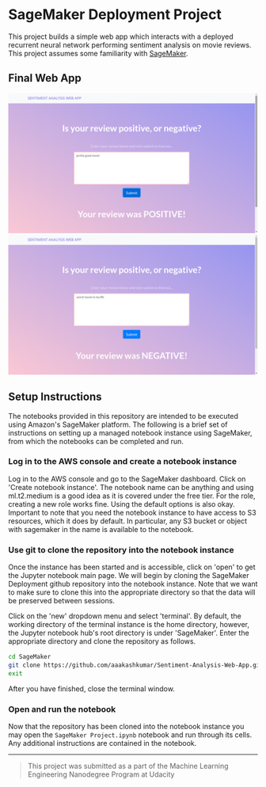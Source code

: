 # SageMaker Deployment Project

This project builds a simple web app which interacts with a deployed recurrent neural network performing sentiment analysis on movie reviews. This project assumes some familiarity with [SageMaker](https://aws.amazon.com/sagemaker/).

## Final Web App
![A positive review](https://github.com/aaakashkumar/Sentiment-Analysis-Web-App/raw/master/screenshots/Screenshot%20from%202020-08-25%2000-12-23.png)
![A negative review](https://github.com/aaakashkumar/Sentiment-Analysis-Web-App/raw/master/screenshots/Screenshot%20from%202020-08-25%2000-12-11.png)

## Setup Instructions

The notebooks provided in this repository are intended to be executed using Amazon's SageMaker platform. The following is a brief set of instructions on setting up a managed notebook instance using SageMaker, from which the notebooks can be completed and run.

### Log in to the AWS console and create a notebook instance

Log in to the AWS console and go to the SageMaker dashboard. Click on 'Create notebook instance'. The notebook name can be anything and using ml.t2.medium is a good idea as it is covered under the free tier. For the role, creating a new role works fine. Using the default options is also okay. Important to note that you need the notebook instance to have access to S3 resources, which it does by default. In particular, any S3 bucket or object with sagemaker in the name is available to the notebook.

### Use git to clone the repository into the notebook instance

Once the instance has been started and is accessible, click on 'open' to get the Jupyter notebook main page. We will begin by cloning the SageMaker Deployment github repository into the notebook instance. Note that we want to make sure to clone this into the appropriate directory so that the data will be preserved between sessions.

Click on the 'new' dropdown menu and select 'terminal'. By default, the working directory of the terminal instance is the home directory, however, the Jupyter notebook hub's root directory is under 'SageMaker'. Enter the appropriate directory and clone the repository as follows.

```bash
cd SageMaker
git clone https://github.com/aaakashkumar/Sentiment-Analysis-Web-App.git
exit
```

After you have finished, close the terminal window.

### Open and run the notebook

Now that the repository has been cloned into the notebook instance you may open the `SageMaker Project.ipynb` notebook and run through its cells. Any additional instructions are contained in the notebook.

---

> This project was submitted as a part of the Machine Learning Engineering Nanodegree Program at Udacity

